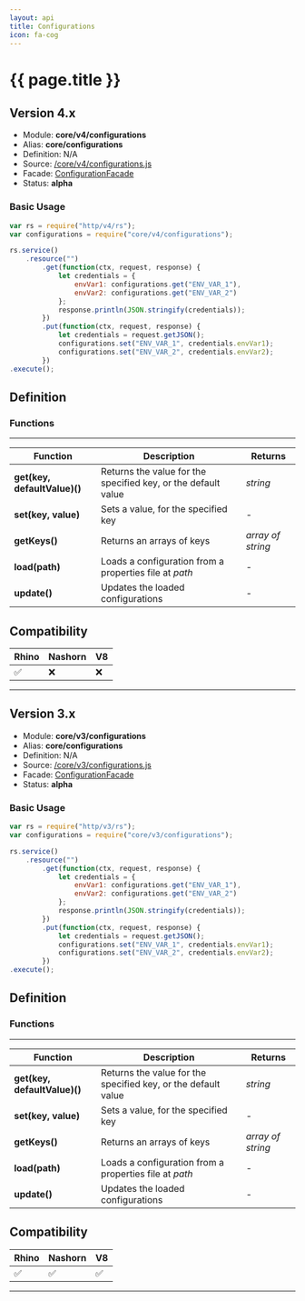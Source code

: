 ```yaml
---
layout: api
title: Configurations
icon: fa-cog
---
```


{{ page.title }}
===

Version 4.x
---

- Module: **core/v4/configurations**
- Alias: **core/configurations**
- Definition: N/A
- Source: [/core/v4/configurations.js](https://github.com/dirigiblelabs/api-core/blob/master/core/v4/configurations.js)
- Facade: [ConfigurationFacade](https://github.com/eclipse/dirigible/blob/master/modules/commons/commons-config/src/main/java/org/eclipse/dirigible/commons/config/Configuration.java)
- Status: **alpha**

### Basic Usage

```javascript
var rs = require("http/v4/rs");
var configurations = require("core/v4/configurations");

rs.service()
    .resource("")
        .get(function(ctx, request, response) {
            let credentials = {
                envVar1: configurations.get("ENV_VAR_1"),
                envVar2: configurations.get("ENV_VAR_2")
            };
            response.println(JSON.stringify(credentials));
        })
        .put(function(ctx, request, response) {
            let credentials = request.getJSON();
            configurations.set("ENV_VAR_1", credentials.envVar1);
            configurations.set("ENV_VAR_2", credentials.envVar2);
        })
.execute();

```



Definition
---

### Functions

---

Function     | Description | Returns
------------ | ----------- | --------
**get(key, defaultValue)()** | Returns the value for the specified key, or the default value | *string*
**set(key, value)** | Sets a value, for the specified key | *-*
**getKeys()** | Returns an arrays of keys | *array of string*
**load(path)** | Loads a configuration from a properties file at *path* | *-* 
**update()** | Updates the loaded configurations | *-*


Compatibility
---

Rhino | Nashorn | V8
----- | ------- | --------
 ✅  | ❌  | ❌

---

Version 3.x
---

- Module: **core/v3/configurations**
- Alias: **core/configurations**
- Definition: N/A
- Source: [/core/v3/configurations.js](https://github.com/dirigiblelabs/api-core/blob/master/core/v3/configurations.js)
- Facade: [ConfigurationFacade](https://github.com/eclipse/dirigible/blob/master/modules/commons/commons-config/src/main/java/org/eclipse/dirigible/commons/config/Configuration.java)
- Status: **alpha**

### Basic Usage

```javascript
var rs = require("http/v3/rs");
var configurations = require("core/v3/configurations");

rs.service()
    .resource("")
        .get(function(ctx, request, response) {
            let credentials = {
                envVar1: configurations.get("ENV_VAR_1"),
                envVar2: configurations.get("ENV_VAR_2")
            };
            response.println(JSON.stringify(credentials));
        })
        .put(function(ctx, request, response) {
            let credentials = request.getJSON();
            configurations.set("ENV_VAR_1", credentials.envVar1);
            configurations.set("ENV_VAR_2", credentials.envVar2);
        })
.execute();

```



Definition
---

### Functions

---

Function     | Description | Returns
------------ | ----------- | --------
**get(key, defaultValue)()** | Returns the value for the specified key, or the default value | *string*
**set(key, value)** | Sets a value, for the specified key | *-*
**getKeys()** | Returns an arrays of keys | *array of string*
**load(path)** | Loads a configuration from a properties file at *path* | *-* 
**update()** | Updates the loaded configurations | *-*


Compatibility
---

Rhino | Nashorn | V8
----- | ------- | --------
 ✅  | ✅  | ✅

---
